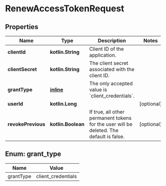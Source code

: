 
# RenewAccessTokenRequest

## Properties
Name | Type | Description | Notes
------------ | ------------- | ------------- | -------------
**clientId** | **kotlin.String** | Client ID of the application. | 
**clientSecret** | **kotlin.String** | The client secret associated with the client ID. | 
**grantType** | [**inline**](#GrantType) | The only accepted value is &#x60;client_credentials&#x60;. | 
**userId** | **kotlin.Long** |  |  [optional]
**revokePrevious** | **kotlin.Boolean** | If true, all other permanent tokens for the user will be deleted. The default is false. |  [optional]


<a id="GrantType"></a>
## Enum: grant_type
Name | Value
---- | -----
grantType | client_credentials




